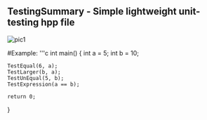 ## TestingSummary - Simple lightweight unit-testing hpp file
 
![pic1](https://github.com/WildandArt/TestingSummary/assets/17566607/a01221c6-82be-4b8d-9a08-39f763982162)


#Example: 
'''c
int main()
{
    int a = 5;
    int b = 10;

    TestEqual(6, a);         
    TestLarger(b, a);         
    TestUnEqual(5, b);       
    TestExpression(a == b); 

    return 0;
}
